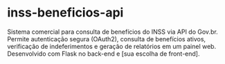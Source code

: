 # inss-beneficios-api
Sistema comercial para consulta de benefícios do INSS via API do Gov.br. Permite autenticação segura (OAuth2), consulta de benefícios ativos, verificação de indeferimentos e geração de relatórios em um painel web. Desenvolvido com Flask no back-end e [sua escolha de front-end].
